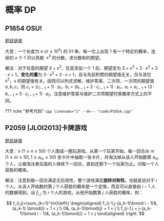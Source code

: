# 概率 DP

## P1654 OSU!

[题目链接](https://www.luogu.com.cn/problem/P1654)

大意：一个长度为 n $(n\leq 10^5)$ 的 01 串，每一位上出现 1 有一个特定的概率，连续的 $x$ 个 $1$ 可以贡献  $x^3$ 的分数，求分数和的期望。

解法：对于任意的期望 $S+x^3$，在其添加一个 $1$ 后，期望变为 $S+x^3+3\cdot x^2+3\cdot x+1$。**变化的量**为 $3\cdot x^2+3\cdot x + 1$，且与先前积攒的期望值无关，仅与该位 $x^2$，$x$ 的期望值有关。因而可以列式求解，维护答案、二次项、一次项的期望值 $a,b,c$，则 $c_{i}=(c_{i-1}+1)\cdot p_i$，$b_i=(b_{i-1}+2\cdot c_{i-1}+1)\cdot p_i$，$a_{i}=a_{i-1}+(3\cdot b_{i-1}+3\cdot c_{i-1}+1)\cdot p_i$，注意维护答案与维护二次项期望时乘概率方式上的不同。

??? note "参考代码"
	```cpp linenums="1"
	--8<-- "code/P1654.cpp"
	```

## P2059 \[JLOI2013\]卡牌游戏

[题目链接](https://www.luogu.com.cn/problem/P2059)

大意：n $(1\leq n \leq 50)$ 个人围成一圈玩游戏。从第一个玩家开始，每一回合从 m $(1\leq m \leq 50, 1\leq a_m\leq 50)$ 张卡片中抽取一张卡片，并淘汰掉从该人开始数第 $a_m$ 个人，让被淘汰者后面的人继续下一回合，直到还剩下一个玩家为止。问每一个人获胜的概率。

解法：注意到每一回合满足无后效性，整个游戏满足**旋转对称性**。也就是说对于 $i$ 个人，从该人开始数的第 $j$ 个人获胜的概率是一个定值，而且可以直接由 $i-1$ 人的数据得到。设 $f_{i,j}$ 为 $i$ 个人的游戏，从他开始数第 $j$ 人获胜的概率，则：

$$
f_{i,j}=\sum_{k=1}^{m}\left\{
\begin{aligned}
f_{i-1,j-(a_k-1)\bmod i - 1}&, (a_k-1) \bmod{i} + 1 < j \\
0&, (a_k-1)\bmod{j} + 1 = j \\
f_{i-1,i + j-(a_k-1)\bmod i - 1}&, (a_k-1)\bmod{i} + 1 > j
\end{aligned}
\right.
$$
